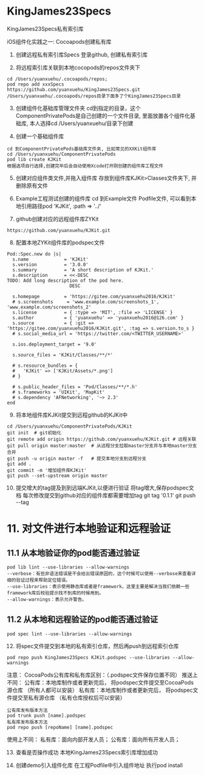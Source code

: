 # KingJames23Specs
KingJames23Specs私有索引库

iOS组件化实践之一: Cocoapods创建私有库
1. 创建远程私有索引库Specs
登录github, 创建私有索引库

2. 将远程索引库关联到本地cocopods的repos文件夹下
```
cd /Users/yuanxuehu/.cocoapods/repos;
pod repo add xxxSpecs https://github.com/yuanxuehu/KingJames23Specs.git
/Users/yuanxuehu/.cocoapods/repos目录下面多了个KingJames23Specs目录
```

3. 创建组件化基础库管理文件夹
cd到指定的目录，这个ComponentPrivatePods是自己创建的一个文件目录, 里面放置各个组件化基础库,
本人选择cd /Users/yuanxuehu/目录下创建

4. 创建一个基础组件库
```
cd 到ComponentPrivatePods基础库文件夹, 比如常见的XXKit组件库
cd /Users/yuanxuehu/ComponentPrivatePods
pod lib create KJKit
根据选项自行选择,创建完毕后会自动使用Xcode打开刚创建的组件库工程文件
```

5. 创建对应组件类文件,并拖入组件库
存放到组件库KJKit>Classes文件夹下, 并删除原有文件

6. Example工程测试创建的组件库
cd 到Example文件
Podfile文件, 可以看到本地引用路径pod 'KJKit', :path => '../'

7. github创建对应的远程组件库ZYKit
```
https://github.com/yuanxuehu/KJKit.git
```

8. 配置本地ZYKit组件库的podspec文件
```
Pod::Spec.new do |s|
  s.name             = 'KJKit'
  s.version          = '3.0.0'
  s.summary          = 'A short description of KJKit.'
  s.description      = <<-DESC
TODO: Add long description of the pod here.
                       DESC

  s.homepage         = 'https://gitee.com/yuanxuehu2016/KJKit'
  # s.screenshots     = 'www.example.com/screenshots_1', 'www.example.com/screenshots_2'
  s.license          = { :type => 'MIT', :file => 'LICENSE' }
  s.author           = { 'yuanxuehu' => 'yuanxuehu2016@126.com' }
  s.source           = { :git => 'https://gitee.com/yuanxuehu2016/KJKit.git', :tag => s.version.to_s }
  # s.social_media_url = 'https://twitter.com/<TWITTER_USERNAME>'

  s.ios.deployment_target = '9.0'

  s.source_files = 'KJKit/Classes/**/*'
  
  # s.resource_bundles = {
  #   'KJKit' => ['KJKit/Assets/*.png']
  # }

  # s.public_header_files = 'Pod/Classes/**/*.h'
  # s.frameworks = 'UIKit', 'MapKit'
  # s.dependency 'AFNetworking', '~> 2.3'
end
```

9. 将本地组件库KJKit提交到远程github的KJKit中
```
cd /Users/yuanxuehu/ComponentPrivatePods/KJKit
git init  # git初始化
git remote add origin https://github.com/yuanxuehu/KJKit.git # 远程关联
git pull origin master:master  # 从远程分支拉取master分支并与本地master分支合并
git push -u origin master -f   # 提交本地分支到远程分支
git add .  
git commit -m '增加组件库KJKit'
git push --set-upstream origin master
```

10. 提交增大的tag提及到到远端KJKit,以便进行验证
将tag增大,保存podspec文档
每次修改提交到github对应的组件库都需要增加tag
git tag '0.1.1'
git push --tag

# 11. 对文件进行本地验证和远程验证
## 11.1 从本地验证你的pod能否通过验证
```
pod lib lint --use-libraries --allow-warnings
--verbose：有些非语法错误是不会给出错误原因的，这个时候可以使用--verbose来查看详细的验证过程来帮助定位错误。
--use-libraries：表示使用静态库或者是framework，这里主要是解决当我们依赖一些framework库后校验提示找不到库的时候用到。
--allow-warnings：表示允许警告。
```

## 11.2 从本地和远程验证的pod能否通过验证
```
pod spec lint --use-libraries --allow-warnings
```

12. 将spec文件提交到本地的私有索引仓库，然后再push到远程索引仓库
```
pod repo push KingJames23Specs KJKit.podspec --use-libraries --allow-warnings
```
注意：
CocoaPods公有库和私有库区别：（.podspec文件保存位置不同）
推送上不同：
公有库：本地库制作或者更新完后， 将podspec文件提交至CocoaPods源仓库 （所有人都可以安装）
私有库：本地库制作或者更新完后， 将podspec文件提交至私有源仓库 （私有仓库授权后可以安装）
```
公有库发布版本方法
pod trunk push [name].podspec
私有库发布版本方法
pod repo push [repoName] [name].podspec
```
使用上不同：
私有库：面向内部开发人员；
公有库：面向所有开发人员；

13. 查看是否操作成功
本地KingJames23Specs索引库增加成功

14. 创建demo引入组件化库
在工程Podfile中引入组件地址
执行pod install



